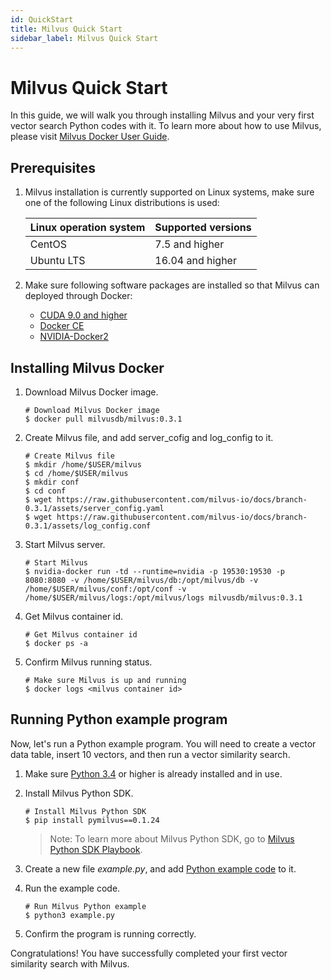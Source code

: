 ```yaml
---
id: QuickStart
title: Milvus Quick Start
sidebar_label: Milvus Quick Start
---
```


#  Milvus Quick Start

In this guide, we will walk you through installing Milvus and your very first vector search Python codes with it. To learn more about how to use Milvus, please visit [Milvus Docker User Guide](./userguide/preface.md).

## Prerequisites

1. Milvus installation is currently supported on Linux systems, make sure one of the following Linux distributions is used:

   | Linux operation system | Supported versions          |
   | :--------------------- | :--------------- |
   | CentOS                 | 7.5 and higher   |
   | Ubuntu LTS             | 16.04 and higher |

2. Make sure following software packages are installed so that Milvus can deployed through Docker:

   - [CUDA 9.0 and higher]( https://docs.nvidia.com/cuda/cuda-installation-guide-linux/index.html)
   - [Docker CE]( https://docs.docker.com/install/)
   - [NVIDIA-Docker2](https://github.com/NVIDIA/nvidia-docker)

## Installing Milvus Docker

1. Download Milvus Docker image.

   ```shell
   # Download Milvus Docker image
   $ docker pull milvusdb/milvus:0.3.1
   ```

2. Create Milvus file, and add server_cofig and log_config to it.

   ```shell
   # Create Milvus file
   $ mkdir /home/$USER/milvus
   $ cd /home/$USER/milvus
   $ mkdir conf
   $ cd conf
   $ wget https://raw.githubusercontent.com/milvus-io/docs/branch-0.3.1/assets/server_config.yaml
   $ wget https://raw.githubusercontent.com/milvus-io/docs/branch-0.3.1/assets/log_config.conf
   
   ```

3. Start Milvus server.

   ```shell
   # Start Milvus
   $ nvidia-docker run -td --runtime=nvidia -p 19530:19530 -p 8080:8080 -v /home/$USER/milvus/db:/opt/milvus/db -v /home/$USER/milvus/conf:/opt/conf -v /home/$USER/milvus/logs:/opt/milvus/logs milvusdb/milvus:0.3.1

   ```

4. Get Milvus container id.

   ```shell
   # Get Milvus container id
   $ docker ps -a
   ```

5. Confirm Milvus running status.

   ```shell
   # Make sure Milvus is up and running
   $ docker logs <milvus container id>
   ```

## Running Python example program

Now, let's run a Python example program. You will need to create a vector data table, insert 10 vectors, and then run a vector similarity search.

1. Make sure [Python 3.4](https://www.python.org/downloads/) or higher is already installed and in use.

2. Install Milvus Python SDK.

   ```shell
   # Install Milvus Python SDK
   $ pip install pymilvus==0.1.24
   ```

   > Note: To learn more about Milvus Python SDK, go to [Milvus Python SDK Playbook](https://pypi.org/project/pymilvus). 
   
3. Create a new file *example.py*, and add [Python example code](https://github.com/milvus-io/pymilvus/blob/branch-0.3.1/examples/AdvancedExample.py) to it.

4. Run the example code.

   ```shell
   # Run Milvus Python example
   $ python3 example.py
   ```

5. Confirm the program is running correctly.


Congratulations! You have successfully completed your first vector similarity search with Milvus.
